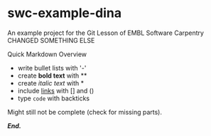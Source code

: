 # swc-example-dina
An example project for the Git Lesson of EMBL Software Carpentry CHANGED SOMETHING ELSE

Quick Markdown Overview

- write bullet lists with '-'
- create **bold text** with **
- create *italic text* with *
- include [links](https://embl.de) with [] and ()
- type `code` with backticks

Might still not be complete (check for missing parts).

***End.***
